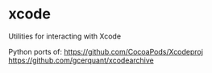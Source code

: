 xcode
=====

Utilities for interacting with Xcode

Python ports of:
https://github.com/CocoaPods/Xcodeproj
https://github.com/gcerquant/xcodearchive